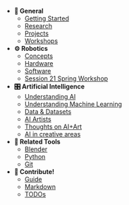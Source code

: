 - **🔑 General**
  - [Getting Started](getting-started.md)
  - [Research](research.md)
  - [Projects](projects.md)
  - [Workshops](workshops/overview.md)
- **⚙️ Robotics**
  - [Concepts](robotics/concepts.md)
  - [Hardware](robotics/hardware.md)
  - [Software](robotics/software.md)
  - [Session 21 Spring Workshop](workshops/session21spring/scene-one-take-one-upload/overview.md)
- **🎛️ Artificial Intelligence**
  - [Understanding AI](ai/understanding-ai.md)
  - [Understanding Machine Learning](ai/machine-learning.md)
  - [Data & Datasets](ai/data-datasets.md)
  - [AI Artists](ai/ai-artists.md)
  - [Thoughts on AI+Art](ai/thoughts-ai-art.md)
  - [AI in creative areas](ai/ai-in-creative-areas.md)
- **🔧 Related Tools**
  - [Blender](tools/blender.md)
  - [Python](tools/python.md)
  - [Git](tools/git.md)
- **🤝 Contribute!**
  - [Guide](readme.md)
  - [Markdown](markdown.md)
  - [TODOs](todo.md)

